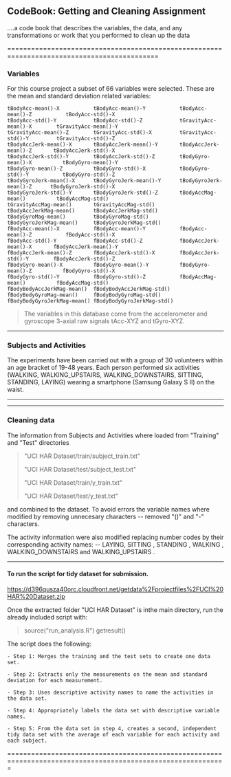 ## CodeBook: Getting and Cleaning Assignment

....a code book that describes the variables, the data, and any transformations or work that you 
performed to clean up the data

============================================================================================
### Variables
For this course project a subset of 66 variables were selected. These are the mean and standard
deviation related variables:

	tBodyAcc-mean()-X           tBodyAcc-mean()-Y           tBodyAcc-mean()-Z           tBodyAcc-std()-X           
	tBodyAcc-std()-Y            tBodyAcc-std()-Z            tGravityAcc-mean()-X        tGravityAcc-mean()-Y       
	tGravityAcc-mean()-Z        tGravityAcc-std()-X         tGravityAcc-std()-Y         tGravityAcc-std()-Z        
	tBodyAccJerk-mean()-X       tBodyAccJerk-mean()-Y       tBodyAccJerk-mean()-Z       tBodyAccJerk-std()-X       
	tBodyAccJerk-std()-Y        tBodyAccJerk-std()-Z        tBodyGyro-mean()-X          tBodyGyro-mean()-Y         
	tBodyGyro-mean()-Z          tBodyGyro-std()-X           tBodyGyro-std()-Y           tBodyGyro-std()-Z          
	tBodyGyroJerk-mean()-X      tBodyGyroJerk-mean()-Y      tBodyGyroJerk-mean()-Z      tBodyGyroJerk-std()-X      
	tBodyGyroJerk-std()-Y       tBodyGyroJerk-std()-Z       tBodyAccMag-mean()          tBodyAccMag-std()          
	tGravityAccMag-mean()       tGravityAccMag-std()        tBodyAccJerkMag-mean()      tBodyAccJerkMag-std()      
	tBodyGyroMag-mean()         tBodyGyroMag-std()          tBodyGyroJerkMag-mean()     tBodyGyroJerkMag-std()     
	fBodyAcc-mean()-X           fBodyAcc-mean()-Y           fBodyAcc-mean()-Z           fBodyAcc-std()-X           
	fBodyAcc-std()-Y            fBodyAcc-std()-Z            fBodyAccJerk-mean()-X       fBodyAccJerk-mean()-Y      
	fBodyAccJerk-mean()-Z       fBodyAccJerk-std()-X        fBodyAccJerk-std()-Y        fBodyAccJerk-std()-Z       
	fBodyGyro-mean()-X          fBodyGyro-mean()-Y          fBodyGyro-mean()-Z          fBodyGyro-std()-X          
	fBodyGyro-std()-Y           fBodyGyro-std()-Z           fBodyAccMag-mean()          fBodyAccMag-std()          
	fBodyBodyAccJerkMag-mean()  fBodyBodyAccJerkMag-std()   fBodyBodyGyroMag-mean()     fBodyBodyGyroMag-std()     
	fBodyBodyGyroJerkMag-mean() fBodyBodyGyroJerkMag-std() 


>The variables in this database come from the accelerometer and gyroscope 3-axial raw signals tAcc-XYZ 
>and tGyro-XYZ.

------------------------------------------------------------------------------------------------
### Subjects and Activities

The experiments have been carried out with a group of 30 volunteers within an age bracket of 19-48 years.
Each person performed six activities (WALKING, WALKING_UPSTAIRS, WALKING_DOWNSTAIRS, SITTING, STANDING, LAYING)
wearing a smartphone (Samsung Galaxy S II) on the waist.


---------------------------------------------------------------------------------------------------------
---------------------------------------------------------------------------------------------------------
### Cleaning data
The information from Subjects and Activities where loaded from "Training" and "Test" directories

>"UCI HAR Dataset/train/subject_train.txt"
>
>"UCI HAR Dataset/test/subject_test.txt"
>
>"UCI HAR Dataset/train/y_train.txt"
>
>"UCI HAR Dataset/test/y_test.txt"

and combined to the dataset. To avoid errors the variable names where modified by removing unnecesary characters
     	-- removed "()" and "-" characters.

The activity information were also modified replacing number codes by their corresponding activity names: 
     	-- LAYING, SITTING , STANDING , WALKING , WALKING_DOWNSTAIRS  and WALKING_UPSTAIRS .
  
-------------------------------------------------------------------------------------------------------------
 
#### To run the script for tidy dataset for submission.

https://d396qusza40orc.cloudfront.net/getdata%2Fprojectfiles%2FUCI%20HAR%20Dataset.zip

Once the extracted folder "UCI HAR Dataset" is inthe main directory, run the already included script with:

  > source("run_analysis.R")
  > getresult() 

The script does the following:

  	- Step 1: Merges the training and the test sets to create one data set.

   	- Step 2: Extracts only the measurements on the mean and standard deviation for each measurement.

    - Step 3: Uses descriptive activity names to name the activities in the data set.

    - Step 4: Appropriately labels the data set with descriptive variable names.

    - Step 5: From the data set in step 4, creates a second, independent tidy data set with the average of each variable for each activity and each subject.

=============================================================================================================
